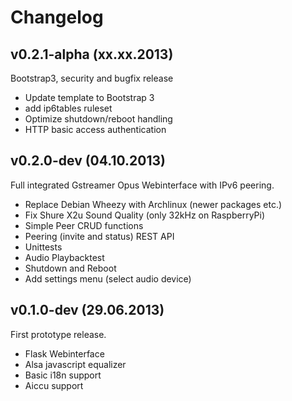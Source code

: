 # Changelog

## v0.2.1-alpha (xx.xx.2013)
Bootstrap3, security and bugfix release

- Update template to Bootstrap 3
- add ip6tables ruleset
- Optimize shutdown/reboot handling
- HTTP basic access authentication

## v0.2.0-dev (04.10.2013)
Full integrated Gstreamer Opus Webinterface with IPv6 peering.

- Replace Debian Wheezy with Archlinux (newer packages etc.)
- Fix Shure X2u Sound Quality (only 32kHz on RaspberryPi)
- Simple Peer CRUD functions
- Peering (invite and status) REST API
- Unittests
- Audio Playbacktest
- Shutdown and Reboot
- Add settings menu (select audio device)

## v0.1.0-dev (29.06.2013)
First prototype release.

- Flask Webinterface
- Alsa javascript equalizer
- Basic i18n support
- Aiccu support
